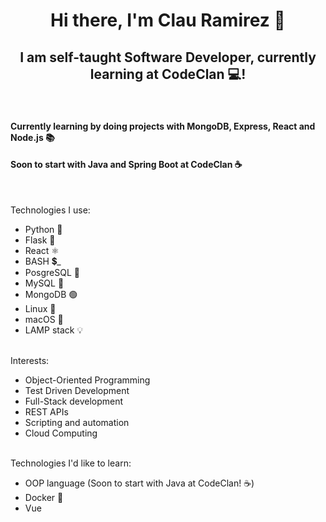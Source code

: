 <h1 align="center">
  Hi there, I'm Clau Ramirez 👋
</h1>

<h2 align="center"> 
  I am self-taught Software Developer, currently learning at CodeClan 💻!
</h2>
<br>

<h4>Currently learning by doing projects with MongoDB, Express, React and Node.js 📚 </h4>
<h4>Soon to start with Java and Spring Boot at CodeClan ☕</h4>
<br>

Technologies I use:
*  Python 🐍
*  Flask 🧞
*  React ⚛️
*  BASH 💲_
*  PosgreSQL 🐘 
*  MySQL 🐬 
*  MongoDB 🟢
*  Linux 🐧 
*  macOS 🍎
*  LAMP stack 💡

<br>Interests:
*  Object-Oriented Programming 
*  Test Driven Development
*  Full-Stack development
*  REST APIs
*  Scripting and automation
*  Cloud Computing

<br>Technologies I'd like to learn:
* OOP language (Soon to start with Java at CodeClan! ☕)
* Docker 🐳
* Vue 


<!--
**clauRamirez/clauRamirez** is a ✨ _special_ ✨ repository because its `README.md` (this file) appears on your GitHub profile.

Here are some ideas to get you started:

- 🔭 I’m currently working on ...
- 🌱 I’m currently learning ...
- 👯 I’m looking to collaborate on ...
- 🤔 I’m looking for help with ...
- 💬 Ask me about ...
- 📫 How to reach me: ...
- 😄 Pronouns: ...
- ⚡ Fun fact: ...
-->
